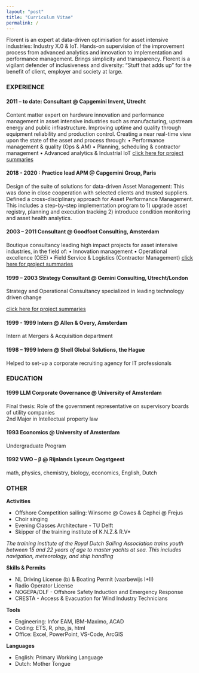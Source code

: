 ```yaml
---
layout: "post"
title: "Curriculum Vitae"
permalink: /
---
```

Florent is an expert at data-driven optimisation for asset intensive industries: Industry X.0 & IoT. Hands-on supervision of the improvement process from advanced analytics and innovation to implementation and performance management. Brings simplicity and transparency. Florent is a vigilant defender of inclusiveness and diversity: “Stuff that adds up” for the benefit of client, employer and society at large.

### EXPERIENCE

#### 2011 – to date: Consultant @ Capgemini Invent, Utrecht

Content matter expert on hardware innovation and performance management in asset intensive industries such as manufacturing, upstream energy and public infrastructure. Improving uptime and quality through equipment reliability and production control. Creating a near real-time view upon the state of the asset and process through:
•	Performance management & quality (Ops & AM)
•	Planning, scheduling & contractor management
•	Advanced analytics & Industrial IoT
[click here for project summaries](https://fprisse.github.io/projects_invent)

#### 2018 - 2020 : Practice lead APM @ Capgemini Group, Paris

Design of the suite of solutions for data-driven Asset Management: This was done in close cooperation with selected clients and trusted suppliers. Defined a cross-disciplinary approach for Asset Performance Management. This includes a step-by-step implementation program to 1) upgrade asset registry, planning and execution tracking 2) introduce condition monitoring and asset health analytics.

#### 2003 – 2011 Consultant @ Goodfoot Consulting, Amsterdam

Boutique consultancy leading high impact projects for asset intensive industries, in the field of:
•	Innovation management
•	Operational excellence (OEE)
•	Field Service & Logistics (Contractor Management)
[click here for project summaries](https://fprisse.github.io/projects_goodfoot)

#### 1999 – 2003 Strategy Consultant @ Gemini Consulting, Utrecht/London

Strategy and Operational Consultancy specialized in leading technology driven change

[click here for project summaries](https://fprisse.github.io/projects_gemini)

#### 1999 - 1999 Intern @ Allen & Overy, Amsterdam

Intern at Mergers & Acquisition department

#### 1998 – 1999 Intern @ Shell Global Solutions, the Hague

Helped to set-up a corporate recruiting agency for IT professionals

### EDUCATION

#### 1999 LLM Corporate Governance @ University of Amsterdam

Final thesis: Role of the government representative on supervisory boards of utility companies  
2nd Major in Intellectual property law

#### 1993 Economics @ University of Amsterdam

Undergraduate Program

#### 1992 VWO – β @ Rijnlands Lyceum Oegstgeest

math, physics, chemistry, biology, economics, English, Dutch

### OTHER

**Activities**
 - Offshore Competition sailing: Winsome @ Cowes & Cephei @ Frejus
 - Choir singing
 - Evening Classes Architecture - TU Delft
 - Skipper of the training institute of K.N.Z.& R.V*  

*The training institute of the Royal Dutch Sailing Association trains youth between 15 and 22 years of age to master yachts at sea. This includes navigation, meteorology, and ship handling*

**Skills & Permits**  
 - NL Driving License (b) & Boating Permit (vaarbewijs I+II)
 - Radio Operator License
 - NOGEPA/OLF - Offshore Safety Induction and Emergency Response
 - CRESTA - Access & Evacuation for Wind Industry Technicians

**Tools**
 - Engineering: Infor EAM, IBM-Maximo, ACAD
 - Coding: ETS, R, php, js, html
 - Office: Excel, PowerPoint, VS-Code, ArcGIS

**Languages**
 - English: Primary Working Language
 - Dutch: Mother Tongue
